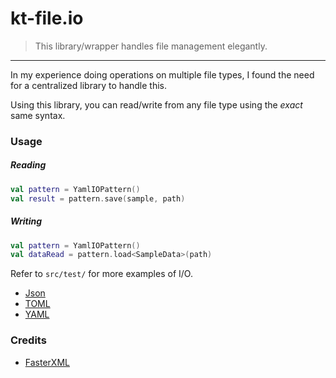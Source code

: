 # kt-file.io

> This library/wrapper handles file management elegantly.

---

In my experience doing operations on multiple file types, I found the need for a centralized library to handle this. 

Using this library, you can read/write from any file type using the _exact_ same syntax. 

### Usage

##### Reading

```kotlin
val pattern = YamlIOPattern()
val result = pattern.save(sample, path)
```

##### Writing

```kotlin
val pattern = YamlIOPattern()
val dataRead = pattern.load<SampleData>(path)
```

Refer to `src/test/` for more examples of I/O.

- [Json](https://github.com/Tyluur/kt-file.io-api/blob/main/src/test/kotlin/org/openrsx/io/file/pattern/flat/JsonIOPatternTest.kt)
- [TOML](https://github.com/Tyluur/kt-file.io-api/blob/main/src/test/kotlin/org/openrsx/io/file/pattern/flat/TomllOPatternTest.kt)
- [YAML](https://github.com/Tyluur/kt-file.io-api/blob/main/src/test/kotlin/org/openrsx/io/file/pattern/flat/YamlIOPatternTest.kt)

### Credits

- [FasterXML](https://github.com/FasterXML) 
